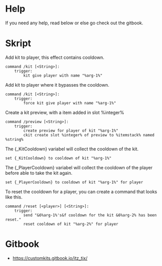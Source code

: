 # Help

If you need any help, read below or else go check out the gitbook.

# Skript

Add kit to player, this effect contains cooldown.
```
command /kit [<String>]:
	trigger:
		kit give player with name "%arg-1%"
```

Add kit to player where it bypasses the cooldown.
```
command /kit [<String>]:
	trigger:
		force kit give player with name "%arg-1%"
```

Create a kit preview, with a item added in slot %integer%
```
command /preview [<String>]:
	trigger:
		create preview for player of kit "%arg-1%"
		ckit create slot %integer% of preview to %itemstack% named %string%
```

The {_KitCooldown} variabel will collect the cooldown of the kit.  
```
set {_KitCooldown} to cooldown of kit "%arg-1%"
```

The {_PlayerCooldown} variabel will collect the cooldown of the player before able to take the kit again.     
```
set {_PlayerCooldown} to cooldown of kit "%arg-1%" for player
```

To reset the cooldown for a player, you can create a command that looks like this.
```
command /reset [<player>] [<String>]:
	trigger:
		send "&6%arg-1%'s&f cooldown for the kit &6%arg-2% has been reset."
		reset cooldown of kit "%arg-2%" for player 
```

# Gitbook

* https://customkits.gitbook.io/itz_tix/
